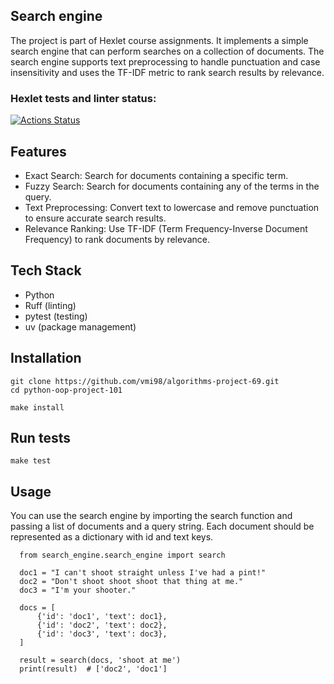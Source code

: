 ## Search engine 

The project is part of Hexlet course assignments. It implements a simple search engine that can perform searches on a collection of documents. The search engine supports text preprocessing to handle punctuation and case insensitivity and uses the TF-IDF metric to rank search results by relevance.


### Hexlet tests and linter status:
[![Actions Status](https://github.com/vmi98/algorithms-project-69/actions/workflows/hexlet-check.yml/badge.svg)](https://github.com/vmi98/algorithms-project-69/actions)

## Features

- Exact Search: Search for documents containing a specific term.
- Fuzzy Search: Search for documents containing any of the terms in the query.
- Text Preprocessing: Convert text to lowercase and remove punctuation to ensure accurate search results.
- Relevance Ranking: Use TF-IDF (Term Frequency-Inverse Document Frequency) to rank documents by relevance.

## Tech Stack

- Python
- Ruff (linting)
- pytest (testing)
- uv (package management)

## Installation
```
git clone https://github.com/vmi98/algorithms-project-69.git
cd python-oop-project-101

make install
```

## Run tests
```
make test
```

## Usage

You can use the search engine by importing the search function and passing a list of documents and a query string. Each document should be represented as a dictionary with id and text keys.

```
  from search_engine.search_engine import search

  doc1 = "I can't shoot straight unless I've had a pint!"
  doc2 = "Don't shoot shoot shoot that thing at me."
  doc3 = "I'm your shooter."

  docs = [
      {'id': 'doc1', 'text': doc1},
      {'id': 'doc2', 'text': doc2},
      {'id': 'doc3', 'text': doc3},
  ]

  result = search(docs, 'shoot at me')
  print(result)  # ['doc2', 'doc1']
```
